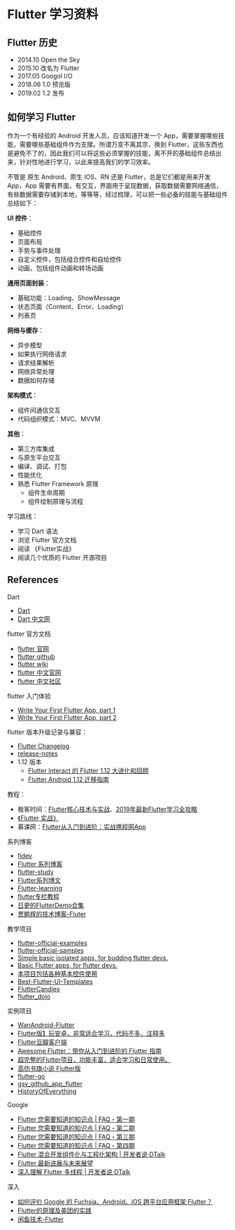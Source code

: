 # Flutter 学习资料

## Flutter 历史

- 2014.10 Open the Sky
- 2015.10 改名为 Flutter
- 2017.05 Googol I/O
- 2018.06 1.0 预览版
- 2019.02 1.2 发布

## 如何学习 Flutter

作为一个有经验的 Android 开发人员，应该知道开发一个 App，需要掌握哪些技能，需要哪些基础组件作为支撑。所谓万变不离其宗，换到 Flutter，这些东西也是避免不了的，因此我们可以将这些必须掌握的技能，离不开的基础组件总结出来，针对性地进行学习，以此来提高我们的学习效率。

不管是 原生 Android、原生 IOS、RN 还是 Flutter，总是它们都是用来开发 App，App 需要有界面，有交互，界面用于呈现数据，获取数据需要网络通信，有些数据需要存储到本地，等等等，经过梳理，可以把一些必备的技能与基础组件总结如下：

**UI 控件**：
  
- 基础控件
- 页面布局
- 手势与事件处理
- 自定义控件，包括组合控件和自绘控件
- 动画，包括组件动画和转场动画
  
**通用页面封装**：

- 基础功能：Loading、ShowMessage
- 状态页面（Content、Error、Loading）
- 列表页

**网络与缓存**：

- 异步模型
- 如果执行网络请求
- 请求结果解析
- 网络异常处理
- 数据如何存储

**架构模式**：

- 组件间通信交互
- 代码组织模式：MVC、MVVM

**其他**：

- 第三方库集成
- 与原生平台交互
- 编译、调试、打包
- 性能优化
- 熟悉 Flutter Framework 原理
  - 组件生命周期
  - 组件绘制原理与流程

学习路线：

- 学习 Dart 语法
- 浏览 Flutter 官方文档
- 阅读 《Flutter实战》
- 阅读几个优质的 Flutter 开源项目

## References

Dart

- [Dart](https://www.dartlang.org/)
- [Dart 中文网](https://www.dartcn.com/)

flutter 官方文档

- [flutter 官网](https://flutter.dev/)
- [flutter github](https://github.com/flutter/flutter)
- [flutter wiki](https://github.com/flutter/flutter/wiki)
- [flutter 中文官网](https://flutterchina.club/)
- [flutter 中文社区](https://flutter-io.cn/)

flutter 入门体验

- [Write Your First Flutter App, part 1](https://codelabs.developers.google.com/codelabs/first-flutter-app-pt1/#0)
- [Write Your First Flutter App, part 2](https://codelabs.developers.google.com/codelabs/first-flutter-app-pt2/#1)

flutter 版本升级记录与兼容：

- [Flutter Changelog](https://github.com/flutter/flutter/wiki/Changelog)
- [release-notes](https://flutter.dev/docs/development/tools/sdk/release-notes)
- 1.12 版本
  - [Flutter Interact 的 Flutter 1.12 大进化和回顾](https://juejin.im/post/5df2366b6fb9a016510da009)
  - [Flutter Android 1.12 迁移指南](https://juejin.im/post/5def89b96fb9a016230abf7c#heading-0)

教程：

- 极客时间：[Flutter核心技术与实战](https://time.geekbang.org/column/intro/200)、[2019年最新Flutter学习全攻略](https://time.geekbang.org/column/article/106380)
- [《Flutter 实战》](https://book.flutterchina.club/)
- 慕课网：[Flutter从入门到进阶：实战携程网App](https://coding.imooc.com/class/chapter/321.html)

系列博客

- [fidev](https://fidev.io/)
- [Flutter 系列博客](https://juejin.im/user/5b5d45f4e51d453526175c06/posts)
- [flutter-study](https://github.com/yang7229693/flutter-study)
- [Flutter系列博文](https://www.jianshu.com/p/399c01657920)
- [Flutter-learning](https://github.com/AweiLoveAndroid/Flutter-learning)
- [flutter专栏教程](http://blog.csdn.net/column/details/13593.html)
- [日更的FlutterDemo合集](https://github.com/OpenFlutter/Flutter-Notebook)
- [贾鹏辉的技术博客-Fluter](http://www.devio.org/tags/#Flutter)

教学项目

- [flutter-official-examples](https://github.com/flutter/flutter/blob/master/examples/README.md)
- [flutter-official-samples](https://github.com/flutter/samples)
- [Simple basic isolated apps, for budding flutter devs.](https://github.com/nisrulz/flutter-examples)
- [Basic Flutter apps, for flutter devs.](https://github.com/iampawan/FlutterExampleApps)
- [本项目包括各种基本控件使用](https://github.com/shichunlei/flutter_app)
- [Best-Flutter-UI-Templates](https://github.com/mitesh77/Best-Flutter-UI-Templates)
- [FlutterCandies](https://github.com/fluttercandies)
- [flutter_dojo](https://github.com/xuyisheng/flutter_dojo)

实例项目

- [WanAndroid-Flutter](https://github.com/xing16/WanAndroid-Flutter)
- [Flutter版】玩安卓，非常适合学习，代码不多、注释多](https://github.com/yechaoa/wanandroid_flutter)
- [Flutter豆瓣客户端](https://github.com/kaina404/FlutterDouBan)
- [Awesome Flutter：带你从入门到进阶的 Flutter 指南](https://juejin.im/post/5b2869e66fb9a00e5f3e861f)
- [超完整的Flutter项目，功能丰富，适合学习和日常使用。](https://github.com/CarGuo/GSYGithubAppFlutter)
- [高仿书旗小说 Flutter版](https://github.com/huanxsd/flutter_shuqi)
- [flutter-go](https://github.com/alibaba/flutter-go)
- [gsy_github_app_flutter](https://github.com/CarGuo/gsy_github_app_flutter)
- [HistoryOfEverything](https://github.com/2d-inc/HistoryOfEverything)

Google

- [Flutter 您需要知道的知识点 | FAQ・第一期](https://mp.weixin.qq.com/s?__biz=MzAwODY4OTk2Mg==&mid=2652048481&idx=1&sn=3775bb6e61b9b4d7d7c5a48871a13807&chksm=808cac24b7fb2532858b94dc45f1ec4f8ec83f28f186e0cbc53a40034b3398feddea553e3054&scene=21#wechat_redirect)
- [Flutter 您需要知道的知识点 | FAQ・第二期](https://mp.weixin.qq.com/s?__biz=MzAwODY4OTk2Mg==&mid=2652048715&idx=1&sn=c8346d2603f311301d719d5374cc77ea&chksm=808cad0eb7fb241864557d2bc08cacc2efeb76a27d3a6b849d2df44ccbddfa13c3e1b1db0f85&scene=21#wechat_redirect)
- [Flutter 您需要知道的知识点 | FAQ・第三期](https://mp.weixin.qq.com/s/qXNbT-pJ4wnKANhUsyn2xw)
- [Flutter 您需要知道的知识点 | FAQ・第四期](https://mp.weixin.qq.com/s/iWQwjC8mEWSX9TNz_hn6rw)
- [Flutter 混合开发组件化与工程化架构 | 开发者说·DTalk](https://mp.weixin.qq.com/s/NK0RMuXM2_AJmAbnnvv9SA)
- [Flutter 最新进展与未来展望](https://mp.weixin.qq.com/s/dC2C1jpDrQSsip6wjiejBw)
- [深入理解 Flutter 多线程 | 开发者说·DTalk](https://mp.weixin.qq.com/s/1hsOv4vXOvt8c5l_4ZhOTQ)

深入

- [如何评价 Google 的 Fuchsia、Android、iOS 跨平台应用框架 Flutter？](https://www.zhihu.com/question/50156415)
- [Flutter的原理及美团的实践](https://mp.weixin.qq.com/s?__biz=MjM5NjQ5MTI5OA==&mid=2651748565&idx=1&sn=f92ce52627b680529c3c31e393779168&chksm=bd12a1988a65288eec838dbe64a31990f64baff2093f85ba8c75f581fcd5883947867d7a20a0&mpshare=1&scene=1&srcid=08095QIv3usd64vN4liBBi1c#rd)
- [闲鱼技术-Flutter](https://juejin.im/user/5ac2db47f265da2393774122/posts)
